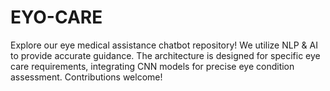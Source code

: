 # EYO-CARE
Explore our eye medical assistance chatbot repository! We utilize NLP &amp; AI to provide accurate guidance. The architecture is designed for specific eye care requirements, integrating CNN models for precise eye condition assessment. Contributions welcome!
